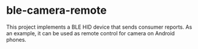 # ble-camera-remote

This project implements a BLE HID device that sends consumer reports. As an example, it can be used as remote control for camera on Android phones.
